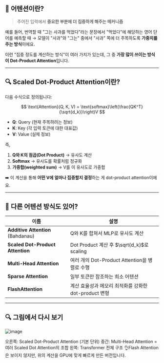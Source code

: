 ## 🧠 어텐션이란?

> 주어진 입력에서 **중요한 부분에 더 집중하게 해주는 메커니즘**

예를 들어, 번역할 때 "그는 사과를 먹었다"라는 문장에서
"먹었다"에 해당하는 영어 단어를 예측할 때
→ 모델이 "사과"와 "그는" 중에서 "사과" 쪽에 더 주목하도록 **가중치를 주는 방식**이에요.

이런 "집중 정도를 계산하는 방식"이 여러 가지가 있는데,
그 중 **가장 많이 쓰이는 방식이 Dot-Product Attention**입니다.

---

## 🔍 Scaled Dot-Product Attention이란?

다음 수식으로 정의됩니다:

$$
\text{Attention}(Q, K, V) = \text{softmax}\left(\frac{QK^T}{\sqrt{d_k}}\right)V
$$

* **Q**: Query (현재 주목하려는 정보)
* **K**: Key (각 입력 토큰에 대한 대표값)
* **V**: Value (실제 정보)

즉,

1. **Q와 K의 점곱(Dot Product)** → 유사도 계산
2. **Softmax** → 유사도를 확률처럼 정규화
3. **가중합(weighted sum)** → V를 이 유사도로 가중합

➡️ 이 계산을 통해 **어떤 V에 얼마나 집중할지 결정**하는 게 dot-product attention이에요.

---

## 🔄 다른 어텐션 방식도 있어?

| 이름                                | 설명                                     |
| --------------------------------- | -------------------------------------- |
| **Additive Attention** (Bahdanau) | Q와 K를 합쳐서 MLP로 유사도 계산                  |
| **Scaled Dot-Product Attention**  | Dot Product 계산 후 $\sqrt{d_k}$로 scaling |
| **Multi-Head Attention**          | 여러 개의 Dot-Product Attention을 병렬로 수행    |
| **Sparse Attention**              | 일부 토큰만 참조하는 희소 어텐션                     |
| **FlashAttention**                | 계산 효율성과 메모리 최적화를 강화한 dot-product 변형    |

---
## 🔍 그림에서 다시 보기

![image](https://github.com/user-attachments/assets/48eac98c-448f-484d-97d0-314810f89001)

오른쪽: Scaled Dot-Product Attention (기본 단위)
중간: Multi-Head Attention = 여러 Scaled Dot Attention의 조합
왼쪽: Transformer 전체 구조
👌Flash Attention은 보이지 않지만, 위의 계산을 GPU에 맞게 빠르게 만든 버전입니다.


